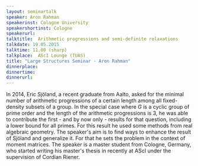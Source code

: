 ```yaml
---
layout: seminartalk
speaker: Aron Rahman
speakerinst: Cologne University	
speakershortinst: Cologne
speakerurl: 
talktitle:  Arithmetic progressions and semi-definite relaxations 
talkdate: 19.05.2015
talktime: 11.00 (sharp)
talkplace:  AScI Lounge (TUAS)
title: "Large Structures Seminar - Aron Rahman"
dinnerplace: 
dinnertime: 
dinnerurl: 
---
```

In 2014, Eric Sjöland, a recent graduate from Aalto, asked for the minimal number of arithmetic progressions of a certain length among all fixed-density subsets of a group. In the special case where $G$ is a cyclic group of prime order and the length of the arithmetic progressions is 3, he was able to contribute the first - and by now only - results for that question, including a lower bound for all primes. For this result he used some methods from real algebraic geometry.
The speaker's aim is to find ways to enhance the result of Sjöland and generalize it. For that he sets the problem in the context of moment matrices. The speaker is a master student from Cologne, Germany, who started writing his master's thesis in recently at AScI under the supervision of Cordian Riener.
